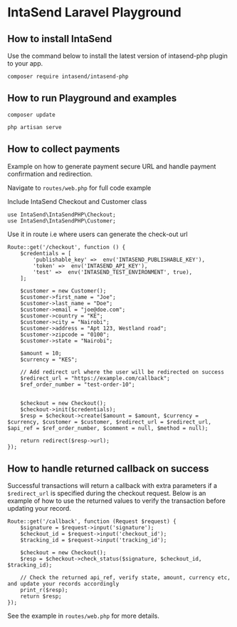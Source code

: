 # IntaSend Laravel Playground

## How to install IntaSend

Use the command below to install the latest version of intasend-php plugin to your app.

    composer require intasend/intasend-php

## How to run Playground and examples

    composer update

    php artisan serve

## How to collect payments

Example on how to generate payment secure URL and handle payment confirmation and redirection.

Navigate to `routes/web.php` for full code example

Include IntaSend Checkout and Customer class

    use IntaSend\IntaSendPHP\Checkout;
    use IntaSend\IntaSendPHP\Customer;

Use it in route i.e where users can generate the check-out url

    Route::get('/checkout', function () {
        $credentials = [
            'publishable_key' =>  env('INTASEND_PUBLISHABLE_KEY'),
            'token' =>  env('INTASEND_API_KEY'),
            'test' =>  env('INTASEND_TEST_ENVIRONMENT', true),
        ];

        $customer = new Customer();
        $customer->first_name = "Joe";
        $customer->last_name = "Doe";
        $customer->email = "joe@doe.com";
        $customer->country = "KE";
        $customer->city = "Nairobi";
        $customer->address = "Apt 123, Westland road";
        $customer->zipcode = "0100";
        $customer->state = "Nairobi";

        $amount = 10;
        $currency = "KES";

        // Add redirect url where the user will be redirected on success
        $redirect_url = "https://example.com/callback";
        $ref_order_number = "test-order-10";


        $checkout = new Checkout();
        $checkout->init($credentials);
        $resp = $checkout->create($amount = $amount, $currency = $currency, $customer = $customer, $redirect_url = $redirect_url, $api_ref = $ref_order_number, $comment = null, $method = null);

        return redirect($resp->url);
    });

## How to handle returned callback on success

Successful transactions will return a callback with extra parameters if a `$redirect_url` is specified during the checkout  request. Below is an example of how to use the returned values to verify the transaction before updating your record.

    Route::get('/callback', function (Request $request) {
        $signature = $request->input('signature');
        $checkout_id = $request->input('checkout_id');
        $tracking_id = $request->input('tracking_id');

        $checkout = new Checkout();
        $resp = $checkout->check_status($signature, $checkout_id, $tracking_id);

        // Check the returned api_ref, verify state, amount, currency etc, and update your records accordingly
        print_r($resp);
        return $resp;
    });

See the example in `routes/web.php` for more details.
